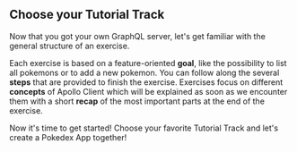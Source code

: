 ## Choose your Tutorial Track

Now that you got your own GraphQL server, let's get familiar with the general structure of an exercise.

Each exercise is based on a feature-oriented **goal**, like the possibility to list all pokemons or to add a new pokemon.
You can follow along the several **steps** that are provided to finish the exercise. Exercises focus on different
**concepts** of Apollo Client which will be explained as soon as we encounter them with a short **recap** of the
most important parts at the end of the exercise.

Now it's time to get started! Choose your favorite Tutorial Track and let's
create a Pokedex App together!

<!-- __TRACK_SELECTION__ -->
